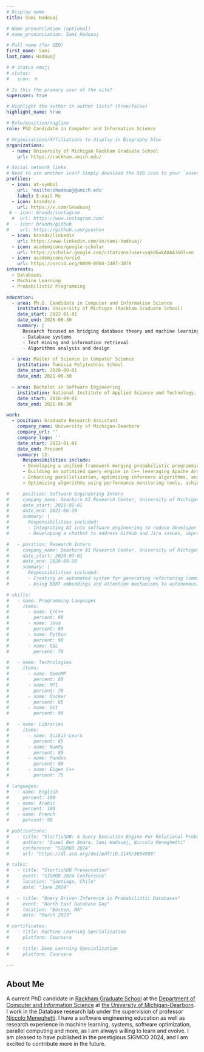 ```yaml
---
# Display name
title: Sami Hadouaj

# Name pronunciation (optional)
# name_pronunciation: Sami Hadouaj

# Full name (for SEO)
first_name: Sami
last_name: Hadouaj

# # Status emoji
# status:
#   icon: ☕️

# Is this the primary user of the site?
superuser: true

# Highlight the author in author lists? (true/false)
highlight_name: true

# Role/position/tagline
role: PhD Candidate in Computer and Information Science

# Organizations/Affiliations to display in Biography blox
organizations:
  - name: University of Michigan Rackham Graduate School
    url: https://rackham.umich.edu/

# Social network links
# Need to use another icon? Simply download the SVG icon to your `assets/media/icons/` folder.
profiles:
  - icon: at-symbol
    url: 'mailto:shadouaj@umich.edu'
    label: E-mail Me
  - icon: brands/x
    url: https://x.com/SHadouaj
 # - icon: brands/instagram
  #  url: https://www.instagram.com/
#  - icon: brands/github
#    url: https://github.com/gcushen
  - icon: brands/linkedin
    url: https://www.linkedin.com/in/sami-hadouaj/
  - icon: academicons/google-scholar
    url: https://scholar.google.com/citations?user=yqkd6wkAAAAJ&hl=en
  - icon: academicons/orcid
    url: https://orcid.org/0009-0004-3407-307X
interests:
  - Databases
  - Machine Learning
  - Probabilistic Programming

education:
  - area: Ph.D. Candidate in Computer and Information Science
    institution: University of Michigan (Rackham Graduate School)
    date_start: 2022-01-01
    date_end: 2026-06-30
    summary: |
      Research focused on bridging database theory and machine learning algorithms. Courses included:
      - Database systems
      - Text mining and information retrieval
      - Algorithms analysis and design

  - area: Master of Science in Computer Science
    institution: Tunisia Polytechnic School
    date_start: 2020-09-01
    date_end: 2021-06-30

  - area: Bachelor in Software Engineering
    institution: National Institute of Applied Science and Technology, Tunisia
    date_start: 2016-09-01
    date_end: 2021-06-30

work:
  - position: Graduate Research Assistant
    company_name: University of Michigan-Dearborn
    company_url: ''
    company_logo: ''
    date_start: 2022-01-01
    date_end: Present
    summary: |2-
      Responsibilities include:
      - Developing a unified framework merging probabilistic programming and databases for efficient statistical inference using MCMC sampling.
      - Building an optimized query engine in C++ leveraging Apache Arrow, JIT (ClangJIT), and parallel MCMC inference (OpenMP).
      - Enhancing parallelization, optimizing inference algorithms, and resolving race conditions, resulting in an 8x system performance increase.
      - Optimizing algorithms using performance monitoring tools, achieving a 50% performance increase with a collapsed variational inference algorithm.

#   - position: Software Engineering Intern
#     company_name: Dearborn AI Research Center, University of Michigan-Dearborn
#     date_start: 2021-02-01
#     date_end: 2021-06-30
#     summary: |
#       Responsibilities included:
#       - Integrating AI into software engineering to reduce developer overhead and enhance productivity.
#       - Developing a chatbot to address GitHub and Jira issues, improving software quality metrics.

#   - position: Research Intern
#     company_name: Dearborn AI Research Center, University of Michigan-Dearborn
#     date_start: 2020-07-01
#     date_end: 2020-09-30
#     summary: |
#       Responsibilities included:
#       - Creating an automated system for generating refactoring commit messages.
#       - Using BERT embeddings and attention mechanisms to autonomously generate descriptive GitHub commit messages, assisting developers.

# skills:
#   - name: Programming Languages
#     items:
#       - name: C/C++
#         percent: 90
#       - name: Java
#         percent: 80
#       - name: Python
#         percent: 90
#       - name: SQL
#         percent: 70

#   - name: Technologies
#     items:
#       - name: OpenMP
#         percent: 80
#       - name: MPI
#         percent: 70
#       - name: Docker
#         percent: 85
#       - name: Git
#         percent: 90

#   - name: Libraries
#     items:
#       - name: Scikit-Learn
#         percent: 85
#       - name: NumPy
#         percent: 80
#       - name: Pandas
#         percent: 80
#       - name: Eigen C++
#         percent: 75

# languages:
#   - name: English
#     percent: 100
#   - name: Arabic
#     percent: 100
#   - name: French
#     percent: 90

# publications:
#   - title: "StarfishDB: A Query Execution Engine For Relational Probabilistic Programming"
#     authors: "Ouael Ben Amara, Sami Hadouaj, Niccolo Meneghetti"
#     conference: "SIGMOD 2024"
#     url: "https://dl.acm.org/doi/pdf/10.1145/3654988"

# talks:
#   - title: "StarfishDB Presentation"
#     event: "SIGMOD 2024 Conference"
#     location: "Santiago, Chile"
#     date: "June 2024"

#   - title: "Query Driven Inference in Probabilistic Databases"
#     event: "North East Database Day"
#     location: "Boston, MA"
#     date: "March 2023"

# certificates:
#   - title: Machine Learning Specialization
#     platform: Coursera

#   - title: Deep Learning Specialization
#     platform: Coursera

---
```


## About Me
A current PhD candidate in <a href="https://rackham.umich.edu/">Rackham Graduate School</a> at the 
<a href="https://umdearborn.edu/cecs/departments/computer-and-information-science">Department of Computer and Information Science</a> at 
<a href="https://umdearborn.edu/">the University of Michigan-Dearborn</a>. 
I work in the Database research lab under the supervision of professor
 <a href="https://www-personal.umd.umich.edu/~niccolom/">Niccolo Meneghetti</a>.
I have a software engineering education as well as research experience in machine learning, systems, software optimization, parallel computing and more, as I am always willing to learn and evolve.
I am pleased to have published in the prestigious SIGMOD 2024, and I am excited to contribute more in the future.